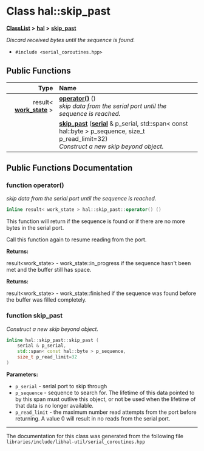 

# Class hal::skip\_past



[**ClassList**](annotated.md) **>** [**hal**](namespacehal.md) **>** [**skip\_past**](classhal_1_1skip__past.md)



_Discard received bytes until the sequence is found._ 

* `#include <serial_coroutines.hpp>`





































## Public Functions

| Type | Name |
| ---: | :--- |
|  result&lt; [**work\_state**](namespacehal.md#enum-work_state) &gt; | [**operator()**](#function-operator()) () <br>_skip data from the serial port until the sequence is reached._  |
|   | [**skip\_past**](#function-skip_past) ([**serial**](classhal_1_1serial.md) & p\_serial, std::span&lt; const hal::byte &gt; p\_sequence, size\_t p\_read\_limit=32) <br>_Construct a new skip beyond object._  |




























## Public Functions Documentation




### function operator() 

_skip data from the serial port until the sequence is reached._ 
```C++
inline result< work_state > hal::skip_past::operator() () 
```



This function will return if the sequence is found or if there are no more bytes in the serial port.


Call this function again to resume reading from the port.




**Returns:**

result&lt;work\_state&gt; - work\_state::in\_progress if the sequence hasn't been met and the buffer still has space. 




**Returns:**

result&lt;work\_state&gt; - work\_state::finished if the sequence was found before the buffer was filled completely. 





        



### function skip\_past 

_Construct a new skip beyond object._ 
```C++
inline hal::skip_past::skip_past (
    serial & p_serial,
    std::span< const hal::byte > p_sequence,
    size_t p_read_limit=32
) 
```





**Parameters:**


* `p_serial` - serial port to skip through 
* `p_sequence` - sequence to search for. The lifetime of this data pointed to by this span must outlive this object, or not be used when the lifetime of that data is no longer available. 
* `p_read_limit` - the maximum number read attempts from the port before returning. A value 0 will result in no reads from the serial port. 




        

------------------------------
The documentation for this class was generated from the following file `libraries/include/libhal-util/serial_coroutines.hpp`

